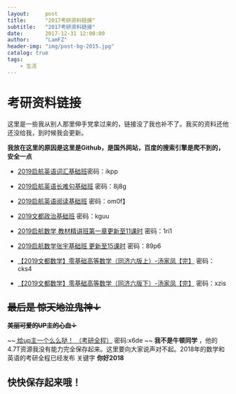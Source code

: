 ```yaml
---
layout:     post
title:      "2017考研资料链接"
subtitle:   "2017考研资料链接"
date:       2017-12-31 12:00:00
author:     "LamFZ"
header-img: "img/post-bg-2015.jpg"
catalog: true
tags:
    - 生活
---
```

# 考研资料链接
这里是一些我从别人那里伸手党拿过来的，链接没了我也补不了。我买的资料还他还没给我，到时候我会更新。

__我放在这里的原因是这里是Github，是国外网站，百度的搜索引擎是爬不到的，安全一点__

* [2019启航英语词汇基础班](https://pan.baidu.com/s/1i45JnP7)密码：ikpp

* [2019启航英语长难句基础班](https://pan.baidu.com/s/1mixLKbI) 密码：8j8g

* [2019启航英语阅读基础班](https://pan.baidu.com/s/1qYoQopu) 密码：om0f】

* [2019文都政治基础班](https://pan.baidu.com/s/1pK9AK6R) 密码：kguu

* [2019启航数学 教材精讲班第一章更新至11课时](https://pan.baidu.com/s/1qXLJQqS) 密码：1ri1

* [2019启航数学张宇基础班 更新至15课时](https://pan.baidu.com/s/1bppWClL) 密码：89p6

* [【2019文都数学】零基础高等数学（同济六版上）-汤家凤【完】](https://pan.baidu.com/s/1i5GOJS5) 密码：cks4

* [【2019文都数学】零基础高等数学（同济六版下）-汤家凤【完】](https://pan.baidu.com/s/1hszpSaC) 密码：xzis

## ~~最后是 惊天地泣鬼神↓~~
~~__美丽可爱的UP主的心血↓__~~

~~[ 给up主一个么么哒！ （考研全程）](https://pan.baidu.com/s/1bpIxpSj) 密码:x6de ~~
__我不是牛顿同学__ ，他的4.7T资源我没有能力完全保存起来。这里要向大家说声对不起。2018年的数学和英语的考研全程已经发布 关键字 
__你好2018__

## 快快保存起来哦！

